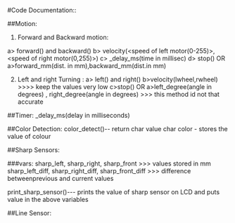 #Code Documentation::

##Motion:
1. Forward and Backward motion:

  a> forward() and backward()
  b> velocity(<speed of left motor(0-255)>,<speed of right motor(0,255)>)
  c> _delay_ms(time in millisec)
  d> stop()
OR
  a>forward_mm(dist. in mm),backward_mm(dist.in mm)

2. Left and right Turning :
  a> left() and right()
  b>velocity(lwheel,rwheel) >>>> keep the values very low
  c>stop()
  OR
  a>left_degree(angle in degrees) , right_degree(angle in degrees)  >>> this method id not that accurate



##Timer:
_delay_ms(delay in milliseconds)



##Color Detection:
color_detect()-- return char value
char color - stores the value of colour

##Sharp Sensors:

###vars:
sharp_left, sharp_right, sharp_front   >>> values stored in mm
sharp_left_diff, sharp_right_diff, sharp_front_diff  >>> difference betweenprevious and current values

print_sharp_sensor()--- prints the value of sharp sensor on LCD and puts value in the above variables


##Line Sensor: 

